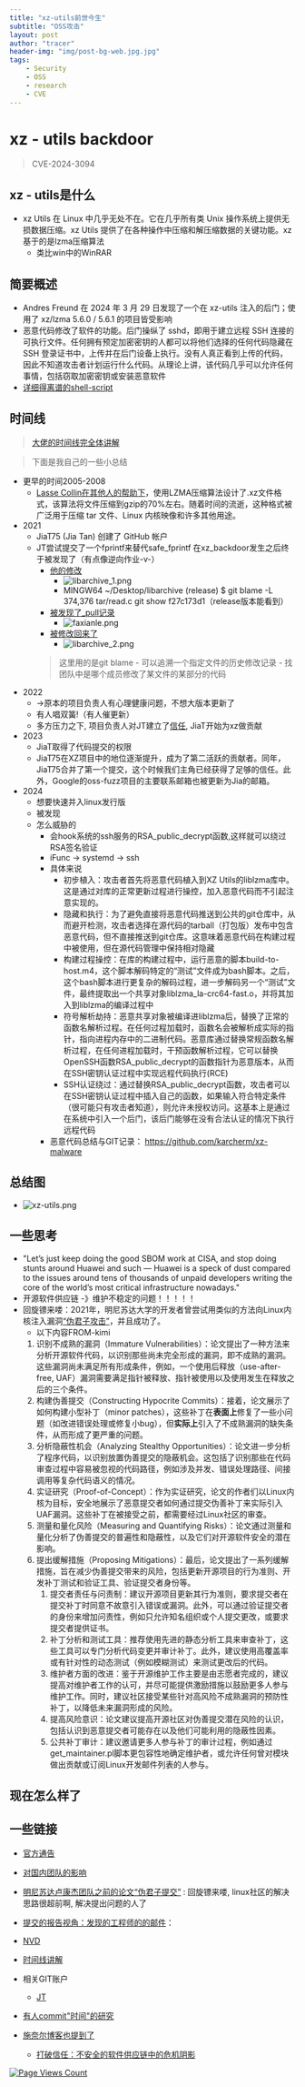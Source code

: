 ```yaml
---
title: "xz-utils前世今生"
subtitle: "OSS攻击"
layout: post
author: "tracer"
header-img: "img/post-bg-web.jpg.jpg"
tags:
    - Security
    - OSS
    - research
    - CVE
---
```

# xz - utils backdoor 
> CVE-2024-3094

## xz - utils是什么
- xz Utils 在 Linux 中几乎无处不在。它在几乎所有类 Unix 操作系统上提供无损数据压缩。xz Utils 提供了在各种操作中压缩和解压缩数据的关键功能。xz基于的是lzma压缩算法
    - 类比win中的WinRAR

## 简要概述
- Andres Freund 在 2024 年 3 月 29 日发现了一个在 xz-utils 注入的后门；使用了 xz/lzma 5.6.0 / 5.6.1 的项目皆受影响
- 恶意代码修改了软件的功能。后门操纵了 sshd，即用于建立远程 SSH 连接的可执行文件。任何拥有预定加密密钥的人都可以将他们选择的任何代码隐藏在 SSH 登录证书中，上传并在后门设备上执行。没有人真正看到上传的代码，因此不知道攻击者计划运行什么代码。从理论上讲，该代码几乎可以允许任何事情，包括窃取加密密钥或安装恶意软件
- [详细得离谱的shell-script](https://research.swtch.com/xz-script)

## 时间线
>[大佬的时间线完全体讲解](https://research.swtch.com/xz-timeline)
  
>下面是我自己的一些小总结

- 更早的时间2005-2008
    - [Lasse Collin在其他人的帮助下](https://github.com/kobolabs/liblzma/blob/87b7682ce4b1c849504e2b3641cebaad62aaef87/doc/history.txt)，使用LZMA压缩算法设计了.xz文件格式，该算法将文件压缩到gzip的70%左右。随着时间的流逝，这种格式被广泛用于压缩 tar 文件、Linux 内核映像和许多其他用途。
- 2021
    - JiaT75 (Jia Tan) 创建了 GitHub 帐户
    - JT尝试提交了一个fprintf来替代safe_fprintf
            在xz_backdoor发生之后终于被发现了（有点像逆向作业-v-）
        - [他的修改](https://github.com/libarchive/libarchive/commit/f27c173d17dc807733b3a4f8c11207c3f04ff34f?diff=split&w=1)
            - ![libarchive_1.png](/img/inPost/xz-utils/libarchive_1.png)
            - MINGW64 ~/Desktop/libarchive (release)
                             $ git blame -L 374,376 tar/read.c
                             git show f27c173d1（release版本能看到）
        - [被发现了_pull记录](https://github.com/libarchive/libarchive/pull/1609)
            - ![faxianle.png](/img/inPost/xz-utils/faxianle.png) 
        - [被修改回来了](https://github.com/libarchive/libarchive/commit/6110e9c)
            - ![libarchive_2.png](/img/inPost/xz-utils/libarchive_2.png)
        >这里用的是git blame
            - 可以追溯一个指定文件的历史修改记录
            - 找团队中是哪个成员修改了某文件的某部分的代码
- 2022
    - ->原本的项目负责人有心理健康问题，不想大版本更新了
    - 有人唱双簧!（有人催更新）
    - 多方压力之下, 项目负责人对JT建立了[信任](https://www.mail-archive.com/xz-devel@tukaani.org/msg00571.html), JiaT开始为xz做贡献
- 2023
    - JiaT取得了代码提交的权限
    - JiaT75在XZ项目中的地位逐渐提升，成为了第二活跃的贡献者。同年，JiaT75合并了第一个提交，这个时候我们主角已经获得了足够的信任。此外，Google的oss-fuzz项目的主要联系邮箱也被更新为Jia的邮箱。
- 2024
    - 想要快速并入linux发行版
    - 被发现
    - 怎么威胁的
        - 会hook系统的ssh服务的RSA_public_decrypt函数,这样就可以绕过RSA签名验证
        - iFunc -> systemd -> ssh
        - 具体来说
            - 初步植入：攻击者首先将恶意代码植入到XZ Utils的liblzma库中。这是通过对库的正常更新过程进行操控，加入恶意代码而不引起注意实现的​ 。
            - 隐藏和执行：为了避免直接将恶意代码推送到公共的git仓库中，从而避开检测，攻击者选择在源代码的tarball（打包版）发布中包含恶意代码，但不直接推送到git仓库。这意味着恶意代码在构建过程中被使用，但在源代码管理中保持相对隐藏​
            - 构建过程操控：在库的构建过程中，运行恶意的脚本build-to-host.m4，这个脚本解码特定的“测试”文件成为bash脚本。之后，这个bash脚本进行更复杂的解码过程，进一步解码另一个“测试”文件，最终提取出一个共享对象liblzma_la-crc64-fast.o，并将其加入到liblzma的编译过程中​
            - 符号解析劫持：恶意共享对象被编译进liblzma后，替换了正常的函数名解析过程。在任何过程加载时，函数名会被解析成实际的指针，指向进程内存中的二进制代码。恶意库通过替换常规函数名解析过程，在任何进程加载时，干预函数解析过程，它可以替换OpenSSH函数RSA_public_decrypt的函数指针为恶意版本，从而在SSH密钥认证过程中实现远程代码执行(RCE)​
            - SSH认证绕过：通过替换RSA_public_decrypt函数，攻击者可以在SSH密钥认证过程中插入自己的函数，如果输入符合特定条件（很可能只有攻击者知道），则允许未授权访问。这基本上是通过在系统中引入一个后门，该后门能够在没有合法认证的情况下执行远程代码​
        - 恶意代码总结与GIT记录：
                 https://github.com/karcherm/xz-malware

## 总结图 
- ![xz-utils.png](/img/inPost/xz-utils/xz-utils.png)

## 一些思考
- "Let’s just keep doing the good SBOM work at CISA, and stop doing stunts around Huawei and such — Huawei is a speck of dust compared to the issues around tens of thousands of unpaid developers writing the core of the world’s most critical infrastructure nowadays."
- 开源软件供应链 -》维护不稳定的问题！！！！！
- 回旋镖来喽：2021年，明尼苏达大学的开发者曾尝试用类似的方法向Linux内核注入漏洞[“伪君子攻击”](https://github.com/QiushiWu/qiushiwu.github.io/blob/main/papers/OpenSourceInsecurity.pdf)，并且成功了。
    -  以下内容FROM-kimi
    1. 识别不成熟的漏洞（Immature Vulnerabilities）：论文提出了一种方法来分析开源软件代码，以识别那些尚未完全形成的漏洞，即不成熟的漏洞。这些漏洞尚未满足所有形成条件，例如，一个使用后释放（use-after-free, UAF）漏洞需要满足指针被释放、指针被使用以及使用发生在释放之后的三个条件。
    2. 构建伪善提交（Constructing Hypocrite Commits）：接着，论文展示了如何构建小型补丁（minor patches），这些补丁在**表面上**修复了一些小问题（如改进错误处理或修复小bug），但**实际上**引入了不成熟漏洞的缺失条件，从而形成了更严重的问题。
    3. 分析隐蔽性机会（Analyzing Stealthy Opportunities）：论文进一步分析了程序代码，以识别放置伪善提交的隐蔽机会。这包括了识别那些在代码审查过程中容易被忽视的代码路径，例如涉及并发、错误处理路径、间接调用等复杂代码语义的情况。
    4. 实证研究（Proof-of-Concept）：作为实证研究，论文的作者们以Linux内核为目标，安全地展示了恶意提交者如何通过提交伪善补丁来实际引入UAF漏洞。这些补丁在被接受之前，都需要经过Linux社区的审查。
    5. 测量和量化风险（Measuring and Quantifying Risks）：论文通过测量和量化分析了伪善提交的普遍性和隐蔽性，以及它们对开源软件安全的潜在影响。
    6. 提出缓解措施（Proposing Mitigations）：最后，论文提出了一系列缓解措施，旨在减少伪善提交带来的风险，包括更新开源项目的行为准则、开发补丁测试和验证工具、验证提交者身份等。
        1. 提交者责任与问责制：建议开源项目更新其行为准则，要求提交者在提交补丁时同意不故意引入错误或漏洞。此外，可以通过验证提交者的身份来增加问责性，例如只允许知名组织或个人提交更改，或要求提交者提供证书。
        2. 补丁分析和测试工具：推荐使用先进的静态分析工具来审查补丁，这些工具可以专门分析代码变更并审计补丁。此外，建议使用高覆盖率或有针对性的动态测试（例如模糊测试）来测试更改后的代码。
        3. 维护者方面的改进：鉴于开源维护工作主要是由志愿者完成的，建议提高对维护者工作的认可，并尽可能提供激励措施以鼓励更多人参与维护工作。同时，建议社区接受某些针对高风险不成熟漏洞的预防性补丁，以降低未来漏洞形成的风险。
        4. 提高风险意识：论文建议提高开源社区对伪善提交潜在风险的认识，包括认识到恶意提交者可能存在以及他们可能利用的隐蔽性因素。
        5. 公共补丁审计：建议邀请更多人参与补丁的审计过程，例如通过get_maintainer.pl脚本更包容性地确定维护者，或允许任何曾对模块做出贡献或订阅Linux开发邮件列表的人参与。

## 现在怎么样了

## 一些链接 
- [官方通告](https://tukaani.org/xz-backdoor/)
                      
- [对国内团队的影响](https://zhuanlan.zhihu.com/p/689953259)
                      
- [明尼苏达卢康杰团队之前的论文“伪君子提交”]( https://github.com/QiushiWu/qiushiwu.github.io/blob/main/papers/OpenSourceInsecurity.pdf) : 回旋镖来喽, linux社区的解决思路很超前啊, 解决提出问题的人了
            
- [提交的报告视角：发现的工程师的的邮件](https://www.openwall.com/lists/oss-security/2024/03/29/4)：
             
- [NVD](https://nvd.nist.gov/vuln/detail/CVE-2024-3094#VulnChangeHistorySection)
                      
- [时间线讲解](https://boehs.org/node/everything-i-know-about-the-xz-backdoor)
                      
- 相关GIT账户
    - [JT](https://github.com/JiaT75)
                       
- [有人commit"时间"的研究](https://rheaeve.substack.com/p/xz-backdoor-times-damned-times-and)
                 
- [施奈尔博客也提到了](https://www.schneier.com/blog/archives/2024/04/backdoor-in-xz-utils-that-almost-happened.html#comments)
    - [打破信任：不安全的软件供应链中的危机阴影](https://www.atlanticcouncil.org/in-depth-research-reports/report/breaking-trust-shades-of-crisis-across-an-insecure-software-supply-chain/)



[![Page Views Count](https://badges.toozhao.com/badges/01HW4MG4P4T8YT7K3X9YYC2QWJ/green.svg)](https://badges.toozhao.com/stats/01HW4MG4P4T8YT7K3X9YYC2QWJ "Get your own page views count badge on badges.toozhao.com")